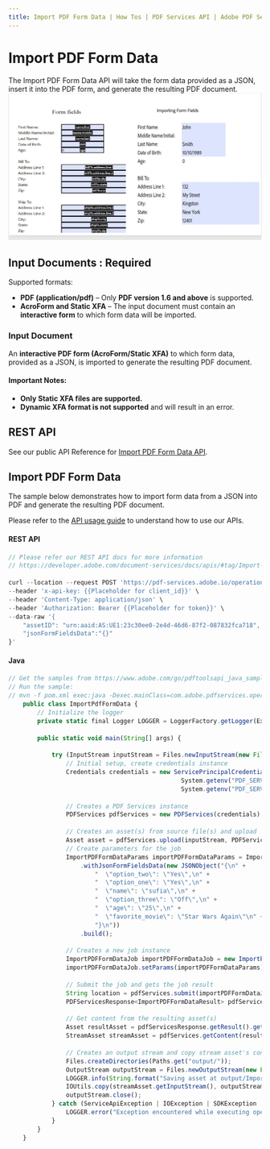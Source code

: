 ```yaml
---
title: Import PDF Form Data | How Tos | PDF Services API | Adobe PDF Services
---
```


# Import PDF Form Data

The Import PDF Form Data API will take the form data provided as a JSON, insert it into the PDF form, and generate the resulting PDF document.
![Import PDF Form Data](../import-pdf-form.png)

## Input Documents : **Required**

Supported formats:

- **PDF (application/pdf)** – Only **PDF version 1.6 and above** is supported.
- **AcroForm and Static XFA** – The input document must contain an **interactive form** to which form data will be imported.

### Input Document

An **interactive PDF form (AcroForm/Static XFA)** to which form data, provided as a JSON, is imported to generate the resulting PDF document.

#### Important Notes:

- **Only Static XFA files are supported.**
- **Dynamic XFA format is not supported** and will result in an error.

## REST API

See our public API Reference for [Import PDF Form Data API](../../../apis/#tag/Import-PDF-Form-Data).

## Import PDF Form Data

The sample below demonstrates how to import form data from a JSON into PDF and generate the resulting PDF document.

Please refer to the [API usage guide](../api-usage.md) to understand how to use our APIs.

<CodeBlock slots="heading, code" repeat="2" languages="REST API, Java" />

#### REST API

```javascript
// Please refer our REST API docs for more information 
// https://developer.adobe.com/document-services/docs/apis/#tag/Import-PDF-Form-Data

curl --location --request POST 'https://pdf-services.adobe.io/operation/setformdata' \
--header 'x-api-key: {{Placeholder for client_id}}' \
--header 'Content-Type: application/json' \
--header 'Authorization: Bearer {{Placeholder for token}}' \
--data-raw '{
    "assetID": "urn:aaid:AS:UE1:23c30ee0-2e4d-46d6-87f2-087832fca718",
    "jsonFormFieldsData":"{}"
}'
```

#### Java

```javascript
// Get the samples from https://www.adobe.com/go/pdftoolsapi_java_samples
// Run the sample:
// mvn -f pom.xml exec:java -Dexec.mainClass=com.adobe.pdfservices.operation.samples.importpdfFormData
    public class ImportPdfFormData {
        // Initialize the logger
        private static final Logger LOGGER = LoggerFactory.getLogger(ExportPDFFormData.class);
    
        public static void main(String[] args) {
    
            try (InputStream inputStream = Files.newInputStream(new File("src/main/resources/importPdfFormDataInput.pdf").toPath())) {
                // Initial setup, create credentials instance
                Credentials credentials = new ServicePrincipalCredentials(
                                                System.getenv("PDF_SERVICES_CLIENT_ID"), 
                                                System.getenv("PDF_SERVICES_CLIENT_SECRET"));
            
                // Creates a PDF Services instance
                PDFServices pdfServices = new PDFServices(credentials);
            
                // Creates an asset(s) from source file(s) and upload
                Asset asset = pdfServices.upload(inputStream, PDFServicesMediaType.PDF.getMediaType());
                // Create parameters for the job
                ImportPDFFormDataParams importPDFFormDataParams = ImportPDFFormDataParams.importPdfFormDataParamsBuilder()
                    .withJsonFormFieldsData(new JSONObject("{\n" +
                        "  \"option_two\": \"Yes\",\n" +
                        "  \"option_one\": \"Yes\",\n" +
                        "  \"name\": \"sufia\",\n" +
                        "  \"option_three\": \"Off\",\n" +
                        "  \"age\": \"25\",\n" +
                        "  \"favorite_movie\": \"Star Wars Again\"\n" +
                        "}\n"))
                    .build();
            
                // Creates a new job instance
                ImportPDFFormDataJob importPDFFormDataJob = new ImportPDFFormDataJob(asset);
                importPDFFormDataJob.setParams(importPDFFormDataParams);
            
                // Submit the job and gets the job result
                String location = pdfServices.submit(importPDFFormDataJob);
                PDFServicesResponse<ImportPDFFormDataResult> pdfServicesResponse = pdfServices.getJobResult(location, ImportPDFFormDataResult.class);
            
                // Get content from the resulting asset(s)
                Asset resultAsset = pdfServicesResponse.getResult().getAsset();
                StreamAsset streamAsset = pdfServices.getContent(resultAsset);
            
                // Creates an output stream and copy stream asset's content to it
                Files.createDirectories(Paths.get("output/"));
                OutputStream outputStream = Files.newOutputStream(new File("output/ImportPDFFormData.pdf").toPath());
                LOGGER.info(String.format("Saving asset at output/ImportPDFFormData.pdf", outputFilePath));
                IOUtils.copy(streamAsset.getInputStream(), outputStream);
                outputStream.close();
            } catch (ServiceApiException | IOException | SDKException | ServiceUsageException ex) {
                LOGGER.error("Exception encountered while executing operation", ex);
            }
        }
    }
```
